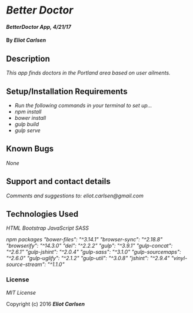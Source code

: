 # _Better Doctor_

#### _BetterDoctor App, 4/21/17_

#### By _**Eliot Carlsen**_

## Description

_This app finds doctors in the Portland area based on user ailments._

## Setup/Installation Requirements

* _Run the following commands in your terminal to set up..._
* _npm install_
* _bower install_
* _gulp build_
* _gulp serve_

## Known Bugs

_None_

## Support and contact details

_Comments and suggestions to: eliot.carlsen@gmail.com_

## Technologies Used
_HTML_
_Bootstrap_
_JavaScript_
_SASS_

_npm packages_
_"bower-files": "^3.14.1"_
_"browser-sync": "^2.18.8"_
_"browserify": "^14.3.0"_
_"del": "^2.2.2"_
_"gulp": "^3.9.1"_
_"gulp-concat": "^2.6.1"_
_"gulp-jshint": "^2.0.4"_
_"gulp-sass": "^3.1.0"_
_"gulp-sourcemaps": "^2.6.0"_
_"gulp-uglify": "^2.1.2"_
_"gulp-util": "^3.0.8"_
_"jshint": "^2.9.4"_
_"vinyl-source-stream": "^1.1.0"_

### License

*MIT License*

Copyright (c) 2016 **_Eliot Carlsen_**
